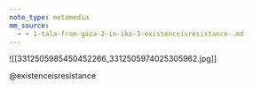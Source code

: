 ```yaml
---
note_type: metamedia
mm_source:
  - - 1-tala-from-gaza-2-in-iko-3-existenceisresistance-.md
---
```


![[3312505985450452266_3312505974025305962.jpg]]

@existenceisresistance

